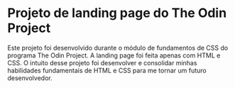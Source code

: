 # Projeto de landing page do The Odin Project
Este projeto foi desenvolvido durante o módulo de fundamentos de CSS do programa The Odin Project. A landing page foi feita apenas com HTML e CSS. O intuito desse projeto foi desenvolver e consolidar minhas habilidades fundamentais de HTML e CSS para me tornar um futuro desenvolvedor.